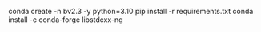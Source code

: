 conda create -n bv2.3 -y python=3.10
pip install -r requirements.txt
conda install -c conda-forge libstdcxx-ng
